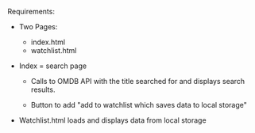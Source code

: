 Requirements:
- Two Pages:
    - index.html
    - watchlist.html

- Index = search page
    - Calls to OMDB API with the title searched for and displays search results.

    - Button to add "add to watchlist which saves data to local storage"

- Watchlist.html loads and displays data from local storage
